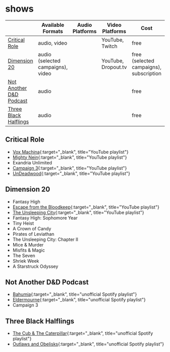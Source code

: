 # shows

|  | Available Formats | Audio Platforms | Video Platforms | Cost | Category |
|---|---|---|---|---|---|
| [Critical Role](#critical-role) | audio, video |  | YouTube, Twitch | free | narrative |
| [Dimension 20](#dimension-20) | audio (selected campaigns), video |  | YouTube, Dropout.tv | free (selected campaigns), subscription | comedy, anthology |
| [Not Another D&D Podcast](#not-another-dd-podcast) | audio |  |  | free | narrative |
| [Three Black Halflings](#three-black-halflings) | audio |  |  | free |  |

## Critical Role

 *  [Vox Machina](https://www.youtube.com/playlist?list=PL1tiwbzkOjQz7D0l_eLJGAISVtcL7oRu_){:target="_blank", title="YouTube playlist"}  
 *  [Mighty Nein](https://www.youtube.com/playlist?list=PL1tiwbzkOjQxD0jjAE7PsWoaCrs0EkBH2){:target="_blank", title="YouTube playlist"}  
 *  Exandria Unlimited  
 *  [Campaign 3](https://www.youtube.com/playlist?list=PL1tiwbzkOjQydg3QOkBLG9OYqWJ0dwlxF){:target="_blank", title="YouTube playlist"}  
 *  [UnDeadwood](https://www.youtube.com/playlist?list=PL1tiwbzkOjQwuwLkGnqVdJnzQ-YNX2_qz){:target="_blank", title="YouTube playlist"}  

## Dimension 20
 *  Fantasy High  
 *  [Escape from the Bloodkeep](https://www.youtube.com/playlist?list=PLhOoxQxz2yFOSXAFjzg9GQFoky53tDm9d){:target="_blank", title="YouTube playlist"}  
 *  [The Unsleeping City](https://www.youtube.com/playlist?list=PLhOoxQxz2yFPI_0_7EviC1tX_nwq8SNxe){:target="_blank", title="YouTube playlist"}  
 *  Fantasy High: Sophomore Year  
 *  Tiny Heist  
 *  A Crown of Candy  
 *  Pirates of Leviathan  
 *  The Unsleeping City: Chapter II  
 *  Mice & Murder  
 *  Misfits & Magic  
 *  The Seven  
 *  Shriek Week  
 *  A Starstruck Odyssey  

## Not Another D&D Podcast
 *  [Bahumia](https://open.spotify.com/playlist/18Pi14JOlDdkk5H6J42QrQ){:target="_blank", title="unofficial Spotify playlist"}  
 *  [Eldermourne](https://open.spotify.com/playlist/70dHOXP07lB77F6OdV6GXO){:target="_blank", title="unofficial Spotify playlist"}  
 *  Campaign 3  

## Three Black Halflings
 *  [The Cub & The Caterpillar](https://open.spotify.com/playlist/0OBMvMVN9FWBDpNFaahKr4){:target="_blank", title="unofficial Spotify playlist"}  
 *  [Outlaws and Obelisks](https://open.spotify.com/playlist/3pKvaNJMNSRz1xdrnV6KQ6?si=8bf02114be944a21){:target="_blank", title="unofficial Spotify playlist"}  
